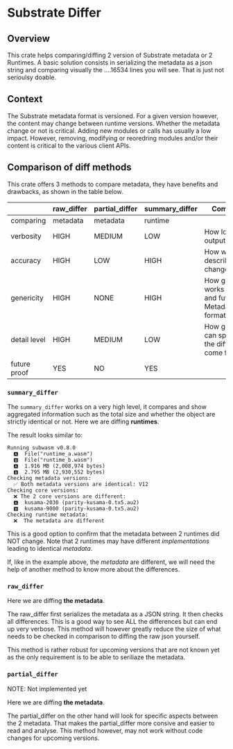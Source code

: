 # Substrate Differ

## Overview

This crate helps comparing/diffing 2 version of Substrate metadata or 2 Runtimes. A basic solution consists in serializing the metadata as a json string and comparing visually the ....16534 lines you will see. That is just not serioulsy doable.

## Context

The Substrate metadata format is versioned. For a given version however, the content may change between runtime versions. Whether the metadata change or not is critical. Adding new modules or calls has usually a low impact. However, removing, modifying or reoredring modules and/or their content is critical to the various client APIs.

## Comparison of diff methods

This crate offers 3 methods to compare metadata, they have benefits and drawbacks, as shown in the table below.

|              | raw_differ | partial_differ | summary_differ | Comments                                                       |
| ------------ | ---------- | -------------- | -------------- | -------------------------------------------------------------- |
| comparing    | metadata   | metadata       | runtime        |                                                                |
| verbosity    | HIGH       | MEDIUM         | LOW            | How long is the output                                         |
| accuracy     | HIGH       | LOW            | HIGH           | How well it describes changes                                  |
| genericity   | HIGH       | NONE           | HIGH           | How good it works for past and future Metadata formats/version |
| detail level | HIGH       | MEDIUM         | LOW            | How good we can spot where the differences come from           |
| future proof | YES        | NO             | YES            |                                                                |

### `summary_differ`

The `summary_differ` works on a very high level, it compares and show aggregated information such as the total size and whether the object are strictly identical or not. Here we are diffing **runtimes**.

The result looks similar to:

```
Running subwasm v0.8.0
  🅰️  File("runtime_a.wasm")
  🅱️  File("runtime_b.wasm")
  🅰️  1.916 MB (2,008,974 bytes)
  🅱️  2.795 MB (2,930,552 bytes)
Checking metadata versions:
  ✅ Both metadata versions are identical: V12
Checking core versions:
  ❌ The 2 core versions are different:
  🅰️  kusama-2030 (parity-kusama-0.tx5.au2)
  🅱️  kusama-9000 (parity-kusama-0.tx5.au2)
Checking runtime metadata:
  ❌  The metadata are different
```

This is a good option to confirm that the metadata between 2 runtimes did NOT change. Note that 2 runtimes may have different _implementations_ leading to identical _metadata_.

If, like in the example above, the _metadata_ are different, we will need the help of another method to know more about the differences.

### `raw_differ`

Here we are diffing **the metadata**.

The raw_differ first serializes the metadata as a JSON string. It then checks all differences. This is a good way to see ALL the differences but can end up very verbose. This method will however greatly reduce the size of what needs to be checked in comparison to diffing the raw json yourself.

This method is rather robust for upcoming versions that are not known yet as the only requirement is to be able to seriliaze the metadata.

### `partial_differ`

NOTE: Not implemented yet

Here we are diffing **the metadata**.

The partial_differ on the other hand will look for specific aspects between the 2 metadata. That makes the partial_differ more consive and easier to read and analyse. This method however, may not work without code changes for upcoming versions.
